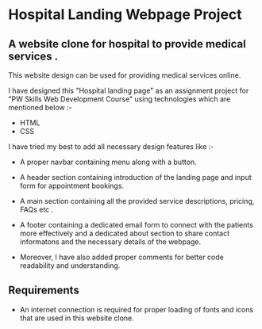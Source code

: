 # Hospital Landing Webpage Project
## A website clone for hospital to provide medical services .

This website design can be used for providing medical services online.

I have designed this "Hospital landing page" as an assignment project for "PW Skills Web Development Course" using technologies which are mentioned below :-
- HTML
- CSS

I have tried my best to add all necessary design features like :-

-  A proper navbar containing menu along with a button.

- A header section containing introduction of the landing page and input form for appointment bookings.

- A main section containing all the provided service descriptions, pricing, FAQs etc .

- A footer containing a dedicated email form to connect with the patients more effectively and a dedicated about section to share contact informatons and the necessary details of the webpage.
 

- Moreover, I have also added proper comments for better code readability and understanding.

## Requirements
- An internet connection is required for proper loading of fonts and icons that are used in this website clone.
